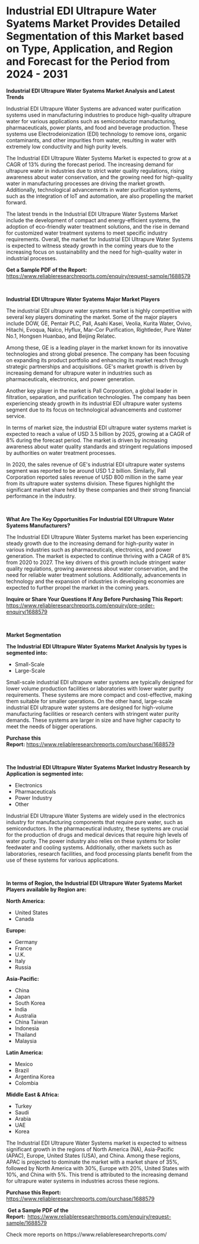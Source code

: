 <p><h1>Industrial EDI Ultrapure Water Syatems Market Provides Detailed Segmentation of this Market based on Type, Application, and Region and Forecast for the Period from 2024 - 2031</h1></p><p><strong>Industrial EDI Ultrapure Water Syatems Market Analysis and Latest Trends</strong></p>
<p><p>Industrial EDI Ultrapure Water Systems are advanced water purification systems used in manufacturing industries to produce high-quality ultrapure water for various applications such as semiconductor manufacturing, pharmaceuticals, power plants, and food and beverage production. These systems use Electrodeionization (EDI) technology to remove ions, organic contaminants, and other impurities from water, resulting in water with extremely low conductivity and high purity levels.</p><p>The Industrial EDI Ultrapure Water Systems Market is expected to grow at a CAGR of 13% during the forecast period. The increasing demand for ultrapure water in industries due to strict water quality regulations, rising awareness about water conservation, and the growing need for high-quality water in manufacturing processes are driving the market growth. Additionally, technological advancements in water purification systems, such as the integration of IoT and automation, are also propelling the market forward.</p><p>The latest trends in the Industrial EDI Ultrapure Water Systems Market include the development of compact and energy-efficient systems, the adoption of eco-friendly water treatment solutions, and the rise in demand for customized water treatment systems to meet specific industry requirements. Overall, the market for Industrial EDI Ultrapure Water Systems is expected to witness steady growth in the coming years due to the increasing focus on sustainability and the need for high-quality water in industrial processes.</p></p>
<p><strong>Get a Sample PDF of the Report:&nbsp;</strong> <a href="https://www.reliableresearchreports.com/enquiry/request-sample/1688579">https://www.reliableresearchreports.com/enquiry/request-sample/1688579</a></p>
<p>&nbsp;</p>
<p><strong>Industrial EDI Ultrapure Water Syatems Major Market Players</strong></p>
<p><p>The industrial EDI ultrapure water systems market is highly competitive with several key players dominating the market. Some of the major players include DOW, GE, Pentair PLC, Pall, Asahi Kasei, Veolia, Kurita Water, Ovivo, Hitachi, Evoqua, Nalco, Hyflux, Mar-Cor Purification, Rightleder, Pure Water No.1, Hongsen Huanbao, and Beijing Relatec.</p><p>Among these, GE is a leading player in the market known for its innovative technologies and strong global presence. The company has been focusing on expanding its product portfolio and enhancing its market reach through strategic partnerships and acquisitions. GE's market growth is driven by increasing demand for ultrapure water in industries such as pharmaceuticals, electronics, and power generation.</p><p>Another key player in the market is Pall Corporation, a global leader in filtration, separation, and purification technologies. The company has been experiencing steady growth in its industrial EDI ultrapure water systems segment due to its focus on technological advancements and customer service.</p><p>In terms of market size, the industrial EDI ultrapure water systems market is expected to reach a value of USD 3.5 billion by 2025, growing at a CAGR of 8% during the forecast period. The market is driven by increasing awareness about water quality standards and stringent regulations imposed by authorities on water treatment processes.</p><p>In 2020, the sales revenue of GE's industrial EDI ultrapure water systems segment was reported to be around USD 1.2 billion. Similarly, Pall Corporation reported sales revenue of USD 800 million in the same year from its ultrapure water systems division. These figures highlight the significant market share held by these companies and their strong financial performance in the industry.</p></p>
<p>&nbsp;</p>
<p><strong>What Are The Key Opportunities For Industrial EDI Ultrapure Water Syatems Manufacturers?</strong></p>
<p><p>The Industrial EDI Ultrapure Water Systems market has been experiencing steady growth due to the increasing demand for high-purity water in various industries such as pharmaceuticals, electronics, and power generation. The market is expected to continue thriving with a CAGR of 8% from 2020 to 2027. The key drivers of this growth include stringent water quality regulations, growing awareness about water conservation, and the need for reliable water treatment solutions. Additionally, advancements in technology and the expansion of industries in developing economies are expected to further propel the market in the coming years.</p></p>
<p><strong>Inquire or Share Your Questions If Any Before Purchasing This Report:</strong> <a href="https://www.reliableresearchreports.com/enquiry/pre-order-enquiry/1688579">https://www.reliableresearchreports.com/enquiry/pre-order-enquiry/1688579</a></p>
<p>&nbsp;</p>
<p><strong>Market Segmentation</strong></p>
<p><strong>The Industrial EDI Ultrapure Water Syatems Market Analysis by types is segmented into:</strong></p>
<p><ul><li>Small-Scale</li><li>Large-Scale</li></ul></p>
<p><p>Small-scale industrial EDI ultrapure water systems are typically designed for lower volume production facilities or laboratories with lower water purity requirements. These systems are more compact and cost-effective, making them suitable for smaller operations. On the other hand, large-scale industrial EDI ultrapure water systems are designed for high-volume manufacturing facilities or research centers with stringent water purity demands. These systems are larger in size and have higher capacity to meet the needs of bigger operations.</p></p>
<p><strong>Purchase this Report:&nbsp;</strong><a href="https://www.reliableresearchreports.com/purchase/1688579">https://www.reliableresearchreports.com/purchase/1688579</a></p>
<p>&nbsp;</p>
<p><strong>The Industrial EDI Ultrapure Water Syatems Market Industry Research by Application is segmented into:</strong></p>
<p><ul><li>Electronics</li><li>Pharmaceuticals</li><li>Power Industry</li><li>Other</li></ul></p>
<p><p>Industrial EDI Ultrapure Water Systems are widely used in the electronics industry for manufacturing components that require pure water, such as semiconductors. In the pharmaceutical industry, these systems are crucial for the production of drugs and medical devices that require high levels of water purity. The power industry also relies on these systems for boiler feedwater and cooling systems. Additionally, other markets such as laboratories, research facilities, and food processing plants benefit from the use of these systems for various applications.</p></p>
<p>&nbsp;</p>
<p><strong>In terms of Region, the Industrial EDI Ultrapure Water Syatems Market Players available by Region are:</strong></p>
<p>
    <p> <strong> North America: </strong>
        <ul>
            <li>United States</li>
            <li>Canada</li>
        </ul>
        </p> 
    <p> <strong> Europe: </strong>
        <ul>
            <li>Germany</li>
            <li>France</li>
            <li>U.K.</li>
            <li>Italy</li>
            <li>Russia</li>
        </ul>
        </p> 
    <p> <strong> Asia-Pacific: </strong>
        <ul>
            <li>China</li>
            <li>Japan</li>
            <li>South Korea</li>
            <li>India</li>
            <li>Australia</li>
            <li>China Taiwan</li>
            <li>Indonesia</li>
            <li>Thailand</li>
            <li>Malaysia</li>
        </ul>
        </p> 
    <p> <strong> Latin America: </strong>
        <ul>
            <li>Mexico</li>
            <li>Brazil</li>
            <li>Argentina Korea</li>
            <li>Colombia</li>
        </ul>
        </p> 
    <p> <strong> Middle East & Africa: </strong>
        <ul>
            <li>Turkey</li>
            <li>Saudi</li>
            <li>Arabia</li>
            <li>UAE</li>
            <li>Korea</li>
        </ul>
    </p>
    </p>
<p><p>The Industrial EDI Ultrapure Water Systems market is expected to witness significant growth in the regions of North America (NA), Asia-Pacific (APAC), Europe, United States (USA), and China. Among these regions, APAC is projected to dominate the market with a market share of 35%, followed by North America with 30%, Europe with 20%, United States with 10%, and China with 5%. This trend is attributed to the increasing demand for ultrapure water systems in industries across these regions.</p></p>
<p><strong>Purchase this Report: </strong><a href="https://www.reliableresearchreports.com/purchase/1688579">https://www.reliableresearchreports.com/purchase/1688579</a></p>
<p>&nbsp;<strong>Get a Sample PDF of the Report:&nbsp;&nbsp;</strong><a href="https://www.reliableresearchreports.com/enquiry/request-sample/1688579">https://www.reliableresearchreports.com/enquiry/request-sample/1688579</a></p>
<p><strong></strong></p>
<p>Check more reports on https://www.reliableresearchreports.com/</p>